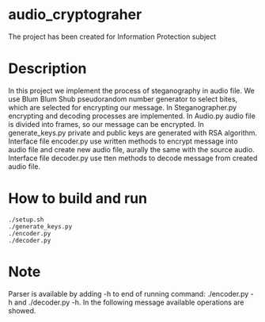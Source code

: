 # audio_cryptograher
The project has been created for Information Protection subject
# Description
In this project we implement the process of steganography in audio file. 
We use Blum Blum Shub pseudorandom number generator to select bites, which are selected for encrypting our message.
In Steganographer.py encrypting and decoding processes are implemented.
In Audio.py audio file is divided into frames, so our message can be encrypted.
In generate_keys.py private and public keys are generated with RSA algorithm.
Interface file encoder.py use written methods to encrypt message into audio file and create new audio file, aurally the same with the source audio.
Interface file decoder.py use tten methods to decode message from created audio file.
# How to build and run
```
./setup.sh
./generate_keys.py
./encoder.py
./decoder.py
```
# Note
Parser is available by adding -h to end of running command: ./encoder.py -h and ./decoder.py -h. In the following message available operations are showed.

